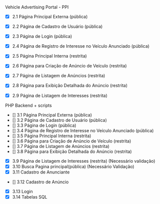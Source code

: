 Vehicle Advertising Portal - PPI

- [x] 2.1 Página Principal Externa (pública)
- [x] 2.2 Página de Cadastro de Usuário (pública)
- [x] 2.3 Página de Login (pública)
- [x] 2.4 Página de Registro de Interesse no Veículo Anunciado (pública)
- [X] 2.5 Página Principal Interna (restrita)
- [X] 2.6 Página para Criação de Anúncio de Veículo (restrita)
- [X] 2.7 Página de Listagem de Anúncios (restrita)
- [X] 2.8 Página para Exibição Detalhada do Anúncio (restrita)
- [X] 2.9 Página de Listagem de Interesses (restrita)


PHP Backend + scripts

- [] 3.1 Página Principal Externa (pública)
- [] 3.2 Página de Cadastro de Usuário (pública)
- [] 3.3 Página de Login (pública)
- [] 3.4 Página de Registro de Interesse no Veículo Anunciado (pública)
- [] 3.5 Página Principal Interna (restrita)
- [] 3.6 Página para Criação de Anúncio de Veículo (restrita)
- [] 3.7 Página de Listagem de Anúncios (restrita)
- [] 3.8 Página para Exibição Detalhada do Anúncio (restrita)
- [X] 3.9 Página de Listagem de Interesses (restrita) (Necessário validação)
- [X] 3.10 Busca Pagina principal(pública) (Necessário Validação)
- [X] 3.11 Cadastro de Anunciante
- [] 3.12 Cadastro de Anúncio
- [X] 3.13 Login
- [X] 3.14 Tabelas SQL